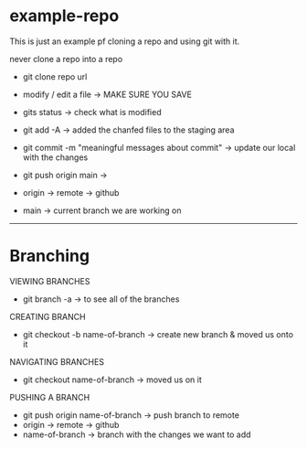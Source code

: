 # example-repo

This is just an example pf cloning a repo and using git with it.

never clone a repo into a repo

- git clone repo url

- modify / edit a file -> MAKE SURE YOU SAVE

- gits status -> check what is modified

- git add -A -> added the chanfed files to the staging area

- git commit -m "meaningful messages about commit" -> update our local with the changes

- git push origin main ->
- origin -> remote -> github
- main -> current branch we are working on

---

# Branching

VIEWING BRANCHES

- git branch -a -> to see all of the branches

CREATING BRANCH

- git checkout -b name-of-branch -> create new branch & moved us onto it

NAVIGATING BRANCHES

- git checkout name-of-branch -> moved us on it

PUSHING A BRANCH

- git push origin name-of-branch -> push branch to remote
- origin -> remote -> github
- name-of-branch -> branch with the changes we want to add
